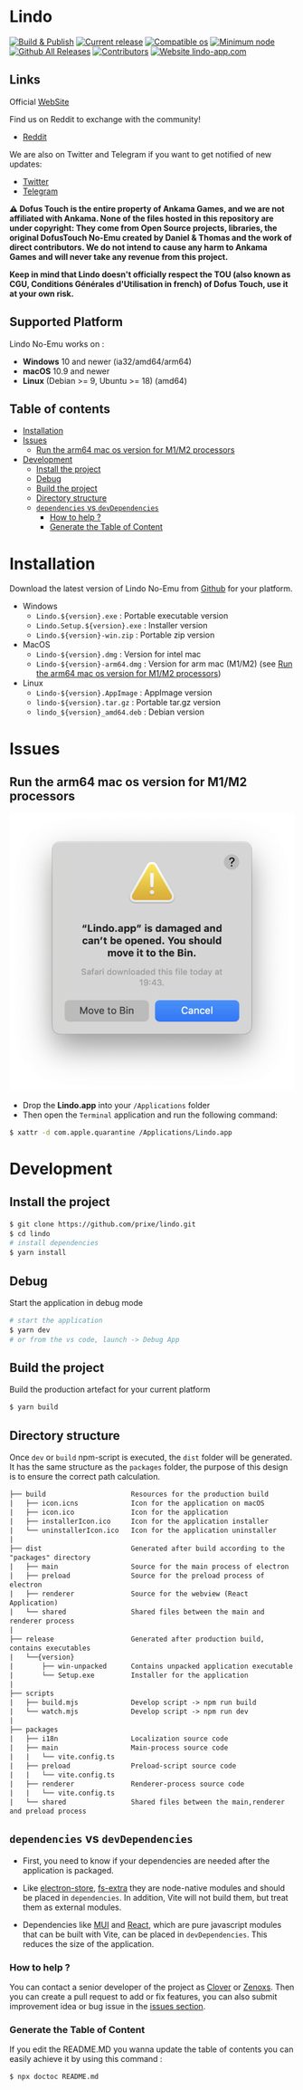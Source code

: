 # Lindo

[![Build & Publish](https://github.com/prixe/lindo/actions/workflows/build.yml/badge.svg)](https://github.com/prixe/lindo/actions/workflows/build.yml)
[![Current release](https://badgen.net/github/release/prixe/lindo)](https://github.com/zenoxs/tauri-appcenter-companion/releases/latest)
[![Compatible os](https://badgen.net/badge/os/windows%20%7C%20macOS%20%7C%20linux/black)](https://github.com/prixe/lindo/releases/latest)
[![Minimum node](https://img.shields.io/badge/node-%3E%3D%2016.0.0-green.svg)]()
[![Github All Releases](https://img.shields.io/github/downloads/prixe/lindo/total.svg)](https://github.com/prixe/lindo/releases)
[![Contributors](https://img.shields.io/github/contributors/prixe/lindo.svg)](https://github.com/prixe/lindo/graphs/contributors)
[![Website lindo-app.com](https://img.shields.io/website-up-down-green-red/http/shields.io.svg)](https://lindo-app.com)

## Links
Official [WebSite](https://lindo-app.com) 

Find us on Reddit to exchange with the community!

- [Reddit](https://www.reddit.com/r/LindoApp/)

We are also on Twitter and Telegram if you want to get notified of new updates:

- [Twitter](https://twitter.com/Lindo_Officiel)
- [Telegram](https://t.me/+8jEjvFd5M-g4NTc0)


**⚠️ Dofus Touch is the entire property of Ankama Games, and we are not affiliated with Ankama. None of the files hosted in this repository are under copyright: They come from Open Source projects, libraries, the original DofusTouch No-Emu created by Daniel & Thomas and the work of direct contributors. We do not intend to cause any harm to Ankama Games and will never take any revenue from this project.**

**Keep in mind that Lindo doesn't officially respect the TOU (also known as CGU, Conditions Générales d'Utilisation in french) of Dofus Touch, use it at your own risk.**

## Supported Platform
Lindo No-Emu works on :
- **Windows** 10 and newer (ia32/amd64/arm64)
- **macOS** 10.9 and newer
- **Linux** (Debian >= 9, Ubuntu >= 18) (amd64)

## Table of contents
<!-- START doctoc generated TOC please keep comment here to allow auto update -->
<!-- DON'T EDIT THIS SECTION, INSTEAD RE-RUN doctoc TO UPDATE -->

- [Installation](#installation)
- [Issues](#issues)
  - [Run the arm64 mac os version for M1/M2 processors](#run-the-arm64-mac-os-version-for-m1m2-processors)
- [Development](#development)
  - [Install the project](#install-the-project)
  - [Debug](#debug)
  - [Build the project](#build-the-project)
  - [Directory structure](#directory-structure)
  - [`dependencies` vs `devDependencies`](#dependencies-vs-devdependencies)
    - [How to help ?](#how-to-help-)
    - [Generate the Table of Content](#generate-the-table-of-content)

<!-- END doctoc generated TOC please keep comment here to allow auto update -->

# Installation
Download the latest version of Lindo No-Emu from [Github](https://github.com/prixe/lindo/releases/latest) for your platform.

- Windows
  - `Lindo.${version}.exe` : Portable executable version 
  - `Lindo.Setup.${version}.exe` : Installer version
  - `Lindo.${version}-win.zip` : Portable zip version
- MacOS
  - `Lindo-${version}.dmg` : Version for intel mac
  - `Lindo-${version}-arm64.dmg` : Version for arm mac (M1/M2) (see [Run the arm64 mac os version for M1/M2 processors](#run-the-arm64-mac-os-version-for-m1m2-processors))
- Linux
  - `Lindo-${version}.AppImage` : AppImage version
  - `lindo-${version}.tar.gz` : Portable tar.gz version
  - `lindo_${version}_amd64.deb` : Debian version

# Issues
## Run the arm64 mac os version for M1/M2 processors
![Issue with arm64 build](./screenshots/arm64-issue.png)
- Drop the **Lindo.app** into your `/Applications` folder
- Then open the `Terminal` application and run the following command:
```bash
$ xattr -d com.apple.quarantine /Applications/Lindo.app
```

# Development

## Install the project
```sh
$ git clone https://github.com/prixe/lindo.git
$ cd lindo
# install dependencies
$ yarn install
```
## Debug

Start the application in debug mode
```sh
# start the application
$ yarn dev
# or from the vs code, launch -> Debug App
```

## Build the project

Build the production artefact for your current platform
```sh
$ yarn build
```

## Directory structure

Once `dev` or `build` npm-script is executed, the `dist` folder will be generated. It has the same structure as the `packages` folder, the purpose of this design is to ensure the correct path calculation.

```tree
├── build                     Resources for the production build
|   ├── icon.icns             Icon for the application on macOS
|   ├── icon.ico              Icon for the application
|   ├── installerIcon.ico     Icon for the application installer
|   └── uninstallerIcon.ico   Icon for the application uninstaller
|
├── dist                      Generated after build according to the "packages" directory
|   ├── main                  Source for the main process of electron
|   ├── preload               Source for the preload process of electron
|   ├── renderer              Source for the webview (React Application)
|   └── shared                Shared files between the main and renderer process
|
├── release                   Generated after production build, contains executables
|   └──{version}
|       ├── win-unpacked      Contains unpacked application executable
|       └── Setup.exe         Installer for the application
|
├── scripts
|   ├── build.mjs             Develop script -> npm run build
|   └── watch.mjs             Develop script -> npm run dev
|
├── packages
|   ├── i18n                  Localization source code
|   ├── main                  Main-process source code
|   |   └── vite.config.ts
|   ├── preload               Preload-script source code
|   |   └── vite.config.ts
|   ├── renderer              Renderer-process source code
|   |   └── vite.config.ts
|   └── shared                Shared files between the main,renderer and preload process
```

## `dependencies` vs `devDependencies`

- First, you need to know if your dependencies are needed after the application is packaged.

- Like [electron-store](https://www.npmjs.com/package/electron-store), [fs-extra](https://www.npmjs.com/package/fs-extra) they are node-native modules and should be placed in `dependencies`. In addition, Vite will not build them, but treat them as external modules.

- Dependencies like [MUI](https://mui.com) and [React](https://www.npmjs.com/package/react), which are pure javascript modules that can be built with Vite, can be placed in `devDependencies`. This reduces the size of the application.

### How to help ?
You can contact a senior developer of the project as [Clover](https://github.com/Clover-Lindo) or [Zenoxs](https://github.com/zenoxs).
Then you can create a pull request to add or fix features, you can also submit improvement idea or bug issue in the [issues section](https://github.com/prixe/lindo/issues).

### Generate the Table of Content
If you edit the README.MD you wanna update the table of contents you can easily achieve it by using this command :
```sh
$ npx doctoc README.md
```
